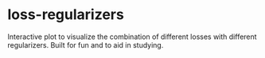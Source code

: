 # loss-regularizers

Interactive plot to visualize the combination of different losses with different regularizers.
Built for fun and to aid in studying.
